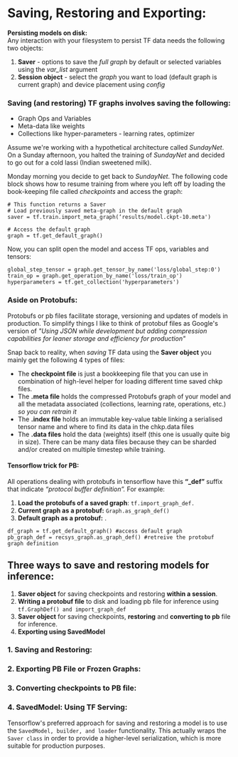 # Saving, Restoring and Exporting:

**Persisting models on disk:**  
Any interaction with your filesystem to persist TF data needs the following two objects:
1. **Saver** - options to save the *full graph* by default or selected variables using the *var_list* argument
2. **Session object** - select the *graph* you want to load (default graph is current graph) and device placement using *config*

### Saving (and restoring) TF graphs involves saving the following:
  * Graph Ops and Variables 
  * Meta-data like weights 
  * Collections like hyper-parameters - learning rates, optimizer

Assume we're working with a hypothetical architecture called *SundayNet*. On a Sunday afternoon, you halted the training of *SundayNet* and decided to go out for a cold lassi (Indian sweetened milk). 

Monday morning you decide to get back to *SundayNet*. The following code block shows how to resume training from where you left off by loading the book-keeping file called *checkpoints* and access the graph:
```
# This function returns a Saver
# Load previously saved meta-graph in the default graph
saver = tf.train.import_meta_graph(‘results/model.ckpt-10.meta')

# Access the default graph
graph = tf.get_default_graph()
```
Now, you can split open the model and access TF ops, variables and tensors:
```
global_step_tensor = graph.get_tensor_by_name('loss/global_step:0')
train_op = graph.get_operation_by_name('loss/train_op')
hyperparameters = tf.get_collection('hyperparameters')
```

### Aside on Protobufs:
Protobufs or pb files facilitate storage, versioning and updates of models in production. To simplify things I like to think of protobuf files as Google's version of *"Using JSON while development but adding compression capabilities for leaner storage and efficiency for production"*

Snap back to reality, when *saving* TF data using the **Saver object** you mainly get the following 4 types of files:
 * The **checkpoint file** is just a bookkeeping file that you can use in combination of high-level helper for loading different time saved chkp files.
 * The **.meta file** holds the compressed Protobufs graph of your model and all the metadata associated (collections, learning rate, operations, etc.) *so you can retrain it*
 * The **.index file** holds an immutable key-value table linking a serialised tensor name and where to find its data in the chkp.data files
 * The **.data files** hold the data (weights) itself (this one is usually quite big in size). There can be many data files because they can be sharded and/or created on multiple timestep while training.
 
#### Tensorflow trick for PB:
All operations dealing with protobufs in tensorflow have this **“_def”** suffix that indicate *“protocol buffer definition”.* For example:   
1. **Load the protobufs of a saved graph**: ```tf.import_graph_def.``` 
2. **Current graph as a protobuf:** ```Graph.as_graph_def()```
3. **Default graph as a protobuf:** . 
```
df_graph = tf.get_default_graph() #access default graph
pb_graph_def = recsys_graph.as_graph_def() #retreive the protobuf graph definition
```
 
## Three ways to save and restoring models for inference:  

1. **Saver object** for saving checkpoints and restoring **within a session**. 
2. **Writing a protobuf file** to disk and loading pb file for inference using ```tf.GraphDef() and import_graph_def```
3. **Saver object** for saving checkpoints, **restoring** and **converting to pb** file for inference.
4. **Exporting using SavedModel**

### 1. Saving and Restoring:

### 2. Exporting PB File or Frozen Graphs:

### 3. Converting checkpoints to PB file: 

### 4. SavedModel: Using TF Serving:

Tensorflow's preferred approach for saving and restoring a model is to use the ```SavedModel, builder, and loader``` functionality. This actually wraps the ```Saver class``` in order to provide a higher-level serialization, which is more suitable for production purposes.
